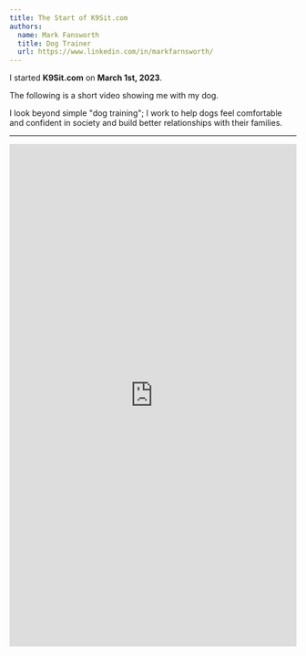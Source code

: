 ```yaml
---
title: The Start of K9Sit.com
authors:
  name: Mark Fansworth
  title: Dog Trainer
  url: https://www.linkedin.com/in/markfarnsworth/
---
```

I started **K9Sit.com** on **March 1st, 2023**.

The following is a short video showing me with my dog.

I look beyond simple "dog training"; I work to help dogs feel comfortable and
confident in society and build better relationships with their families.

<hr/>

<iframe
allowfullscreen
frameborder="0"
height="881"
src="https://www.youtube.com/embed/AxVMHu9aWJ0?rel=0"
title="Rainy days with Tig"
width="100%"
/>
